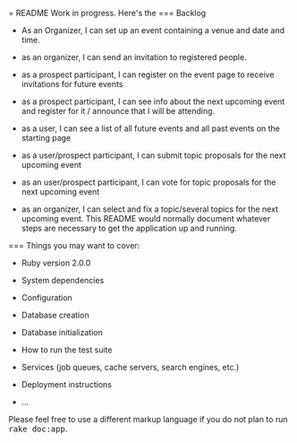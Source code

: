 = README
Work in progress. Here's the
=== Backlog

* As an Organizer, I can set up an event containing a venue and date and time.
* as an organizer, I can send an invitation to registered people.
* as a prospect participant, I can register on the event page to receive invitations for future events
* as a prospect participant, I can see info about the next upcoming event and register for it / announce that I will be attending.
* as a user, I can see a list of all future events and all past events on the starting page

* as a user/prospect participant, I can submit topic proposals for the next upcoming event

* as an user/prospect participant, I can vote for topic proposals for the next upcoming event
* as an organizer, I can select and fix a topic/several topics for the next upcoming event.
This README would normally document whatever steps are necessary to get the
application up and running.

=== Things you may want to cover:

* Ruby version 2.0.0

* System dependencies

* Configuration

* Database creation

* Database initialization

* How to run the test suite

* Services (job queues, cache servers, search engines, etc.)

* Deployment instructions

* ...


Please feel free to use a different markup language if you do not plan to run
<tt>rake doc:app</tt>.
